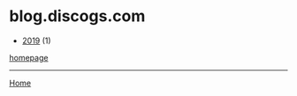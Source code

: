 # blog.discogs.com

  * [2019](./blog-discogs-com-2019.md) (1)

[homepage](https://blog.discogs.com/)

----

[Home](../index.md)
